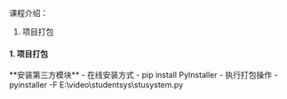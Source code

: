 课程介绍：
1. 项目打包


<h4>1. 项目打包</h4>
**安装第三方模块**
- 在线安装方式
  - pip install PyInstaller
- 执行打包操作
  - pyinstaller -F E:\video\studentsys\stusystem.py
